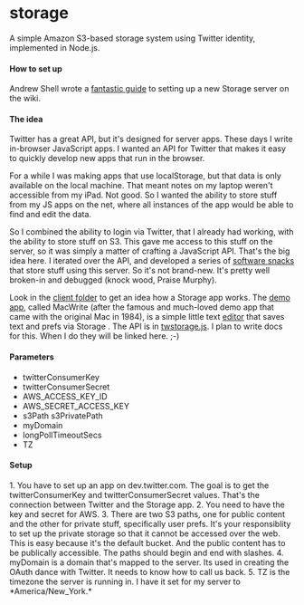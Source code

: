 storage
=======

A simple Amazon S3-based storage system using Twitter identity, implemented in Node.js.

<h4>How to set up</h4>
Andrew Shell wrote a <a href="https://github.com/scripting/storage/wiki/Installing-Storage-on-a-VPS">fantastic guide</a> to setting up a new Storage server on the wiki. 

<h4>The idea</h4>
<p>Twitter has a great API, but it's designed for server apps. These days I write in-browser JavaScript apps. I wanted an API for Twitter that makes it  easy to quickly develop new apps that run in the browser.</p>
<p>For a while I was making apps that use localStorage, but that data is only available on the local machine. That meant notes on my laptop weren't accessible from my iPad. Not good. So I wanted the ability to store stuff from my JS apps on the net, where all instances of the app would be able to find and edit the data.</p>
<p>So I combined the ability to login via Twitter, that I already had working, with the ability to store stuff on S3. This gave me access to this stuff on the server, so it was simply a matter of crafting a JavaScript API. That's the big idea here. I iterated over the API, and developed a series of <a href="http://scripting.com/2014/07/16/myLatestSoftwareSnacks.html">software snacks</a> that store stuff using this server. So it's not brand-new. It's pretty well broken-in and debugged (knock wood, Praise Murphy).</p>
<p>Look in the <a href="https://github.com/scripting/storage/tree/master/client">client folder</a> to get an idea how a Storage app works. The <a href="https://github.com/scripting/storage/blob/master/client/client.html">demo app</a>, called MacWrite (after the famous and much-loved demo app that came with the original Mac in 1984), is a simple little text <a href="http://macwrite.org/client.html">editor</a> that saves text and prefs via Storage . The API is in <a href="https://github.com/scripting/storage/blob/master/client/twstorage.js">twstorage.js</a>. I plan to write docs for this. When I do they will be linked here. ;-)</p>

<h4>Parameters</h4>
<ul>
<li>twitterConsumerKey
<li>twitterConsumerSecret
<li>AWS_ACCESS_KEY_ID
<li>AWS_SECRET_ACCESS_KEY
<li>s3Path
<l>s3PrivatePath
<li>myDomain
<li>longPollTimeoutSecs
<li>TZ
</ul>

<h4>Setup</h4>
1. You have to set up an app on dev.twitter.com. The goal is to get the twitterConsumerKey and twitterConsumerSecret values. That's the connection between Twitter and the Storage app.
2. You need to have the key and secret for AWS. 
3. There are two S3 paths, one for public content and the other for private stuff, specifically user prefs. It's your responsiblity to set up the private storage so that it cannot be accessed over the web. This is easy because it's the default bucket. And the public content has to be publically accessible. The paths should begin and end with slashes.
4. myDomain is a domain that's mapped to the server. Its used in creating the OAuth dance with Twitter. It needs to know how to call us back. 
5. TZ is the timezone the server is running in. I have it set for my server to *America/New_York.*

